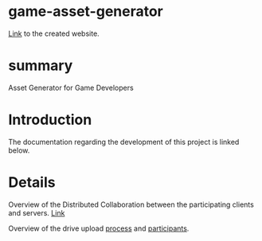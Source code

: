 game-asset-generator
====================
[Link](http://goo.gl/kuIKZR) to the created website.


# summary
Asset Generator for Game Developers

# Introduction

The documentation regarding the development of this project is linked below.


# Details

Overview of the Distributed Collaboration between the participating clients and servers. [Link](https://www.draw.io/?#G0BzM6N9naVgG_N21lMTMxSkRDT3c)

Overview of the drive upload [process](https://www.draw.io/?#G0BzM6N9naVgG_dV9fcTUzUTVaT2s) and [participants](https://drive.google.com/file/d/0BzM6N9naVgG_TlJDSC10RG5oeUk/edit?usp=sharing).
